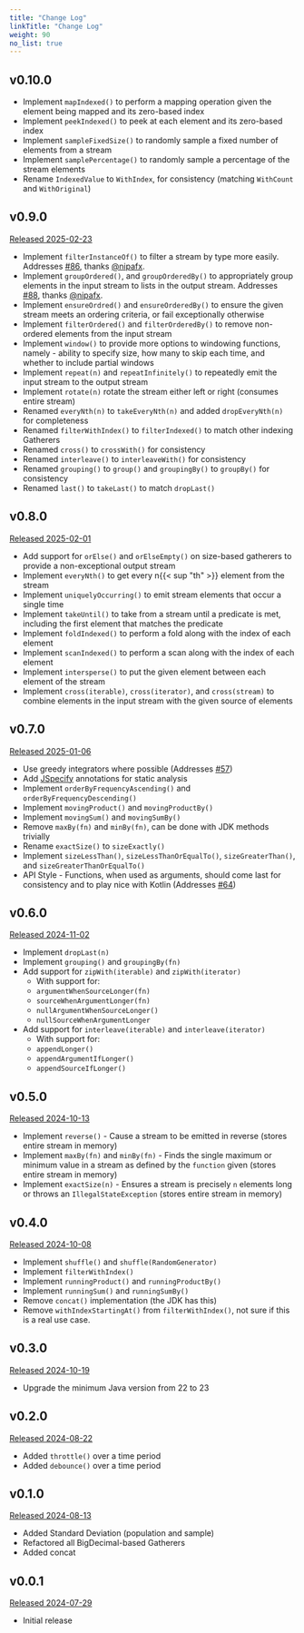 ```yaml
---
title: "Change Log"
linkTitle: "Change Log"
weight: 90 
no_list: true
---
```


## v0.10.0

+ Implement `mapIndexed()` to perform a mapping operation given the element being mapped and its zero-based index
+ Implement `peekIndexed()` to peek at each element and its zero-based index
+ Implement `sampleFixedSize()` to randomly sample a fixed number of elements from a stream
+ Implement `samplePercentage()` to randomly sample a percentage of the stream elements
+ Rename `IndexedValue` to `WithIndex`, for consistency (matching `WithCount` and `WithOriginal`)

## v0.9.0
[Released 2025-02-23](https://github.com/tginsberg/gatherers4j/releases/tag/v0.9.0)

+ Implement `filterInstanceOf()` to filter a stream by type more easily. Addresses [#86](https://github.com/tginsberg/gatherers4j/issues/86), thanks [@nipafx](https://github.com/nipafx).
+ Implement `groupOrdered()`, and `groupOrderedBy()` to appropriately group elements in the input stream to lists in the output stream. Addresses [#88](https://github.com/tginsberg/gatherers4j/issues/88), thanks [@nipafx](https://github.com/nipafx).
+ Implement `ensureOrdred()` and `ensureOrderedBy()` to ensure the given stream meets an ordering criteria, or fail exceptionally otherwise
+ Implement `filterOrdered()` and `filterOrderedBy()` to remove non-ordered elements from the input stream
+ Implement `window()` to provide more options to windowing functions, namely - ability to specify size, how many to skip each time, and whether to include partial windows
+ Implement `repeat(n)` and `repeatInfinitely()` to repeatedly emit the input stream to the output stream
+ Implement `rotate(n)` rotate the stream either left or right (consumes entire stream)
+ Renamed `everyNth(n)` to `takeEveryNth(n)` and added `dropEveryNth(n)` for completeness
+ Renamed `filterWithIndex()` to `filterIndexed()` to match other indexing Gatherers
+ Renamed `cross()` to `crossWith()` for consistency
+ Renamed `interleave()` to `interleaveWith()` for consistency
+ Renamed `grouping()` to `group()` and `groupingBy()` to `groupBy()` for consistency
+ Renamed `last()` to `takeLast()` to match `dropLast()`

## v0.8.0
[Released 2025-02-01](https://github.com/tginsberg/gatherers4j/releases/tag/v0.8.0)

+ Add support for `orElse()` and `orElseEmpty()` on size-based gatherers to provide a non-exceptional output stream
+ Implement `everyNth()` to get every n{{< sup "th" >}} element from the stream
+ Implement `uniquelyOccurring()` to emit stream elements that occur a single time
+ Implement `takeUntil()` to take from a stream until a predicate is met, including the first element that matches the predicate
+ Implement `foldIndexed()` to perform a fold along with the index of each element
+ Implement `scanIndexed()` to perform a scan along with the index of each element
+ Implement `intersperse()` to put the given element between each element of the stream
+ Implement `cross(iterable)`, `cross(iterator)`, and `cross(stream)` to combine elements in the input stream with the given source of elements

## v0.7.0
[Released 2025-01-06](https://github.com/tginsberg/gatherers4j/releases/tag/v0.7.0)

+ Use greedy integrators where possible (Addresses [#57](https://github.com/tginsberg/gatherers4j/issues/57))
+ Add [JSpecify](https://jspecify.dev/) annotations for static analysis
+ Implement `orderByFrequencyAscending()` and `orderByFrequencyDescending()`
+ Implement `movingProduct()` and `movingProductBy()`
+ Implement `movingSum()` and `movingSumBy()`
+ Remove `maxBy(fn)` and `minBy(fn)`, can be done with JDK methods trivially
+ Rename `exactSize()` to `sizeExactly()`
+ Implement `sizeLessThan()`, `sizeLessThanOrEqualTo()`, `sizeGreaterThan()`, and `sizeGreaterThanOrEqualTo()`
+ API Style - Functions, when used as arguments, should come last for consistency and to play nice with Kotlin (Addresses [#64](https://github.com/tginsberg/gatherers4j/issues/64))

## v0.6.0
[Released 2024-11-02](https://github.com/tginsberg/gatherers4j/releases/tag/v0.6.0)

+ Implement `dropLast(n)`
+ Implement `grouping()` and `groupingBy(fn)`
+ Add support for `zipWith(iterable)` and `zipWith(iterator)`
    + With support for:
    + `argumentWhenSourceLonger(fn)`
    + `sourceWhenArgumentLonger(fn)`
    + `nullArgumentWhenSourceLonger()`
    + `nullSourceWhenArgumentLonger`
+ Add support for `interleave(iterable)` and `interleave(iterator)`
    + With support for:
    + `appendLonger()`
    + `appendArgumentIfLonger()`
    + `appendSourceIfLonger()`

## v0.5.0
[Released 2024-10-13](https://github.com/tginsberg/gatherers4j/releases/tag/v0.5.0)
+ Implement `reverse()` - Cause a stream to be emitted in reverse (stores entire stream in memory)
+ Implement `maxBy(fn)` and `minBy(fn)` - Finds the single maximum or minimum value in a stream as defined by the `function` given (stores entire stream in memory)
+ Implement `exactSize(n)` - Ensures a stream is precisely `n` elements long or throws an `IllegalStateException` (stores entire stream in memory)

## v0.4.0
[Released 2024-10-08](https://github.com/tginsberg/gatherers4j/releases/tag/v0.4.0)
+ Implement `shuffle()` and `shuffle(RandomGenerator)`
+ Implement `filterWithIndex()`
+ Implement `runningProduct()` and `runningProductBy()`
+ Implement `runningSum()` and `runningSumBy()`
+ Remove `concat()` implementation (the JDK has this)
+ Remove `withIndexStartingAt()` from `filterWithIndex()`, not sure if this is a real use case.

## v0.3.0
[Released 2024-10-19](https://github.com/tginsberg/gatherers4j/releases/tag/v0.3.0)
+ Upgrade the minimum Java version from 22 to 23

## v0.2.0
[Released 2024-08-22](https://github.com/tginsberg/gatherers4j/releases/tag/v0.2.0)
+ Added `throttle()` over a time period
+ Added `debounce()` over a time period

## v0.1.0
[Released 2024-08-13](https://github.com/tginsberg/gatherers4j/releases/tag/v0.1.0)
+ Added Standard Deviation (population and sample)
+ Refactored all BigDecimal-based Gatherers
+ Added concat

## v0.0.1
[Released 2024-07-29](https://github.com/tginsberg/gatherers4j/releases/tag/v0.0.1)
+ Initial release